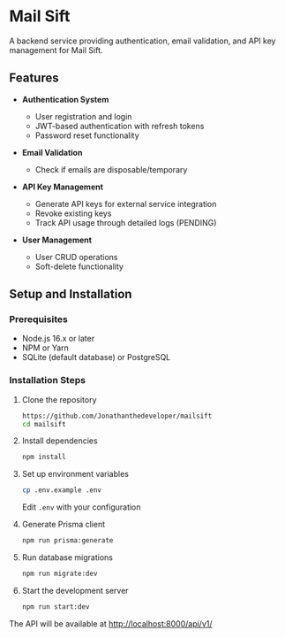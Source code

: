 # Mail Sift

A backend service providing authentication, email validation, and API key management for Mail Sift.

## Features

- **Authentication System**
  - User registration and login
  - JWT-based authentication with refresh tokens
  - Password reset functionality

- **Email Validation**
  - Check if emails are disposable/temporary

- **API Key Management**
  - Generate API keys for external service integration
  - Revoke existing keys
  - Track API usage through detailed logs (PENDING)

- **User Management**
  - User CRUD operations
  - Soft-delete functionality

## Setup and Installation

### Prerequisites

- Node.js 16.x or later
- NPM or Yarn
- SQLite (default database) or PostgreSQL

### Installation Steps

1. Clone the repository

   ```bash
   https://github.com/Jonathanthedeveloper/mailsift
   cd mailsift
   ```

2. Install dependencies

   ```bash
   npm install
   ```

3. Set up environment variables

   ```bash
   cp .env.example .env
   ```

   Edit `.env` with your configuration

4. Generate Prisma client

   ```bash
   npm run prisma:generate
   ```

5. Run database migrations

   ```bash
   npm run migrate:dev
   ```

6. Start the development server

   ```bash
   npm run start:dev
   ```

The API will be available at [http://localhost:8000/api/v1/](http://localhost:8000/api/v1/)
